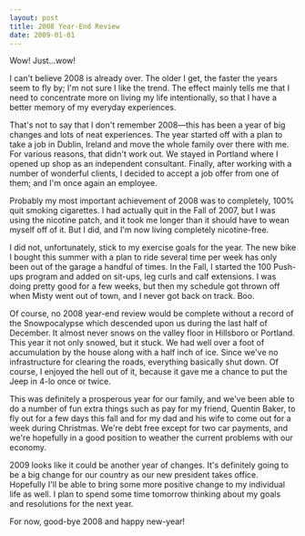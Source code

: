 ```yaml
---
layout: post
title: 2008 Year-End Review
date: 2009-01-01
---
```


Wow! Just...wow!

I can't believe 2008 is already over. The older I get, the faster the years seem
to fly by; I'm not sure I like the trend. The effect mainly tells me that I need
to concentrate more on living my life intentionally, so that I have a better
memory of my everyday experiences.

<!-- more -->

That's not to say that I don't remember 2008—this has been a year of big changes
and lots of neat experiences. The year started off with a plan to take a job in
Dublin, Ireland and move the whole family over there with me. For various
reasons, that didn't work out. We stayed in Portland where I opened up shop as
an independent consultant. Finally, after working with a number of wonderful
clients, I decided to accept a job offer from one of them; and I'm once again an
employee.

Probably my most important achievement of 2008 was to completely, 100% quit
smoking cigarettes. I had actually quit in the Fall of 2007, but I was using the
nicotine patch, and it took me longer than it should have to wean myself off of
it. But I did, and I'm now living completely nicotine-free.

I did not, unfortunately, stick to my exercise goals for the year. The new bike
I bought this summer with a plan to ride several time per week has only been out
of the garage a handful of times. In the Fall, I started the 100 Push-ups
program and added on sit-ups, leg curls and calf extensions. I was doing pretty
good for a few weeks, but then my schedule got thrown off when Misty went out of
town, and I never got back on track. Boo.

Of course, no 2008 year-end review would be complete without a record of the
Snowpocalypse which descended upon us during the last half of December. It
almost never snows on the valley floor in Hillsboro or Portland. This year it
not only snowed, but it stuck. We had well over a foot of accumulation by the
house along with a half inch of ice. Since we've no infrastructure for clearing
the roads, everything basically shut down. Of course, I enjoyed the hell out of
it, because it gave me a chance to put the Jeep in 4-lo once or twice.

This was definitely a prosperous year for our family, and we've been able to do
a number of fun extra things such as pay for my friend, Quentin Baker, to fly
out for a few days this fall and for my dad and his wife to come out for a week
during Christmas. We're debt free except for two car payments, and we're
hopefully in a good position to weather the current problems with our economy.

2009 looks like it could be another year of changes. It's definitely going to be
a big change for our country as our new president takes office. Hopefully I'll
be able to bring some more positive change to my individual life as well. I plan
to spend some time tomorrow thinking about my goals and resolutions for the next
year.

For now, good-bye 2008 and happy new-year!
